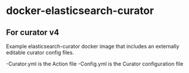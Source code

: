# docker-elasticsearch-curator
## For curator v4
Example elasticsearch-curator docker image that includes an externally editable curator config files.

-Curator.yml is the Action file
-Config.yml is the Curator configuration file


